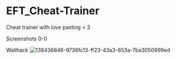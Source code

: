 # EFT_Cheat-Trainer
Cheat trainer with love pasting &lt; 3

Screenshots  0-0

Wallhack
![138436846-9736fc13-ff23-43a3-853a-7ba3050999ed](https://user-images.githubusercontent.com/46020154/153920888-77689c9a-616b-40d0-be8d-f214a9a84577.png)
